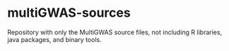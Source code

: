 # multiGWAS-sources
Repository with only the MultiGWAS source files, not including R libraries, java packages, and binary tools.
